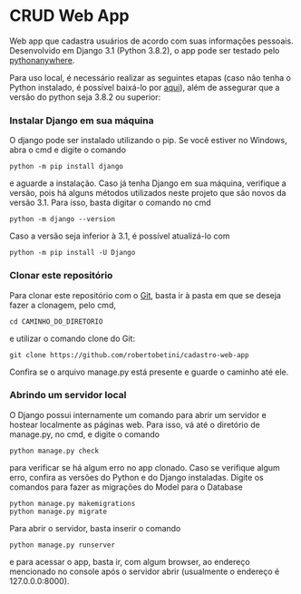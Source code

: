 # CRUD Web App
Web app que cadastra usuários de acordo com suas informações pessoais.
Desenvolvido em Django 3.1 (Python 3.8.2), o app pode ser testado pelo [pythonanywhere](http://frutose.pythonanywhere.com/usuarios/).

Para uso local, é necessário realizar as seguintes etapas (caso não tenha o Python instalado, é possível baixá-lo por [aqui](https://www.python.org/downloads/)), além de assegurar que a versão do python seja 3.8.2 ou superior:

### Instalar Django em sua máquina
O django pode ser instalado utilizando o pip. Se você estiver no Windows, abra o cmd e digite o comando
```
python -m pip install django
```
e aguarde a instalação. Caso já tenha Django em sua máquina, verifique a versão, pois há alguns métodos utilizados neste projeto que são novos da versão 3.1.
Para isso, basta digitar o comando no cmd
```
python -m django --version
```
Caso a versão seja inferior à 3.1, é possível atualizá-lo com
```
python -m pip install -U Django
```

### Clonar este repositório
Para clonar este repositório com o [Git](https://git-scm.com/), basta ir à pasta em que se deseja fazer a clonagem, pelo cmd,
```
cd CAMINHO_DO_DIRETORIO
```
e utilizar o comando clone do Git:
```
git clone https://github.com/robertobetini/cadastro-web-app
```

Confira se o arquivo manage.py está presente e guarde o caminho até ele.

### Abrindo um servidor local
O Django possui internamente um comando para abrir um servidor e hostear localmente as páginas web. Para isso, vá até o diretório de manage.py, no cmd, e digite o comando
```
python manage.py check
```
para verificar se há algum erro no app clonado. Caso se verifique algum erro, confira as versões do Python e do Django instaladas.
Digite os comandos para fazer as migrações do Model para o Database
```
python manage.py makemigrations
python manage.py migrate
```

Para abrir o servidor, basta inserir o comando
```
python manage.py runserver
```
e para acessar o app, basta ir, com algum browser, ao endereço mencionado no console após o servidor abrir (usualmente o endereço é 127.0.0.0:8000).
